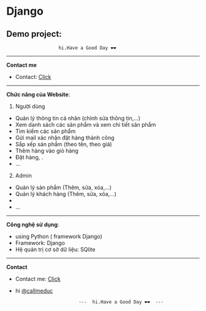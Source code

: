 # Django
**Demo project**:
- 
                       hi.Have a Good Day ❤❤
---
**Contact me**
* Contact:  [Click](https://github.com/callmeduc)
---
**Chức năng của Website**:
1. Người dùng
  - Quản lý thông tin cá nhân (chỉnh sửa thông tin,...)
  - Xem danh sách các sản phẩm và xem chi tiết sản phẩm 
  - Tìm kiếm các sản phẩm
  - Gửi mail xác nhận đặt hàng thành công
  - Sắp xếp sản phẩm (theo tên, theo giá)
  - Thêm hàng vào giỏ hàng 
  - Đặt hàng, . 
  - ...
2. Admin
  - Quản lý sản phẩm (Thêm, sửa, xóa,...)
  - Quản lý khách hàng (Thêm, sửa, xóa,...) 
  - 
  - ...
---
**Công nghệ sử dụng**:
  - using Python ( framework Django)
  - Framework: Django
  - Hệ quản trị cơ sở dữ liệu: SQlite

---
**Contact**
* Contact me:  [Click](https://github.com/callmeduc)

- hi [@callmeduc](https://github.com/callmeduc)

                             ---  hi.Have a Good Day ❤❤  ---

